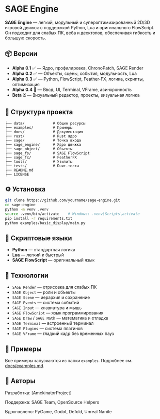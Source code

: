 # SAGE Engine

**SAGE Engine** — легкий, модульный и супероптимизированный 2D/3D игровой движок с поддержкой Python, Lua и оригинального FlowScript. Он подходит для слабых ПК, веба и десктопов, обеспечивая гибкость и большую скорость.

## 📦 Версии

- **Alpha 0.1** ✅ — Ядро, профилировка, ChronoPatch, SAGE Render
- **Alpha 0.2** ✅ — Объекты, сцены, события, модульность, Lua
- **Alpha 0.3** ✅ — Python, FlowScript, Feather-FX, логика, скрипты, оптимизация
- **Alpha 0.4** 🚧 — Ввод, UI, Terminal, VFrame, асинхронность
- **Beta** ⏳ — Визуальный редактор, проекты, визуальная логика

## 📁 Структура проекта

```
├── data/             # Общие ресурсы
├── examples/         # Примеры
├── docs/             # Документация
├── rust/             # Rust ядро
├── sage/             # Точка входа
├── sage_engine/      # Ядро движка
├── sage_object/      # Объекты
├── sage_fs/          # SAGE FlowScript
├── sage_fx/          # FeatherFX
├── tools/            # Утилиты
├── tests/            # Юнит-тесты
├── README.md
├── LICENSE
```

## ⚙️ Установка

```bash
git clone https://github.com/yourname/sage-engine.git
cd sage-engine
python -m venv .venv
source .venv/bin/activate    # Windows: .venv\Scripts\activate
pip install -r requirements.txt
python examples/basic_display/main.py
```

## 📜 Скриптовые языки

- **Python** — стандартная логика
- **Lua** — легкий и быстрый
- **SAGE FlowScript** — оригинальный язык

## 🚀 Технологии

- `SAGE Render` — отрисовка для слабых ПК
- `SAGE Object` — роли и объекты
- `SAGE Scene` — иерархия и сохранение
- `SAGE Events` — система событий
- `SAGE Input` — клавиатура и мышь
- `SAGE FlowScript` — язык программирования
- `SAGE Draw` / `SAGE Math` — математика и отладка
- `SAGE Terminal` — встроенный терминал
- `SAGE Plugins` — система плагинов
- `SAGE VFrame` — гладкий кадр без временных пауз

## 🧪 Примеры

Все примеры запускаются из папки `examples`.
Подробнее см. [docs/examples.md](docs/examples.md).

## 👤 Авторы

Разработка: [AmckinatorProject]

Поддержка: SAGE Team, OpenSource Helpers

Вдохновлено: PyGame, Godot, Defold, Unreal Nanite

